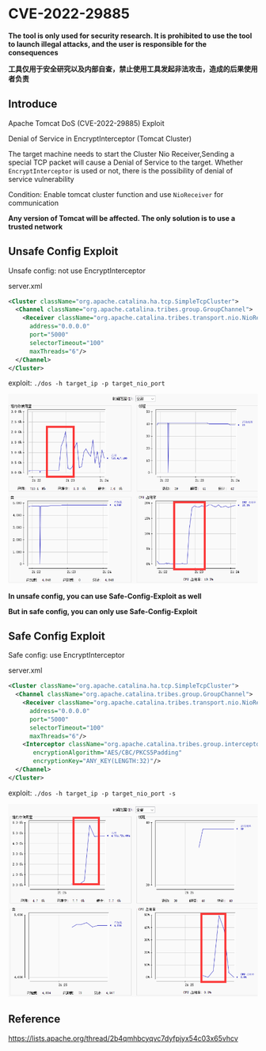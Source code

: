 # CVE-2022-29885

**The tool is only used for security research. It is prohibited to use the tool to launch illegal attacks, and the user is responsible for the consequences**

**工具仅用于安全研究以及内部自查，禁止使用工具发起非法攻击，造成的后果使用者负责**

## Introduce

Apache Tomcat DoS (CVE-2022-29885) Exploit

Denial of Service in EncryptInterceptor (Tomcat Cluster)

The target machine needs to start the Cluster Nio Receiver,Sending a special TCP packet will cause a Denial of Service to the target. Whether `EncryptInterceptor` is used or not, there is the possibility of denial of service vulnerability

Condition: Enable tomcat cluster function and use `NioReceiver` for communication

**Any version of Tomcat will be affected. The only solution is to use a trusted network**

## Unsafe Config Exploit

Unsafe config: not use EncryptInterceptor

server.xml
```xml
<Cluster className="org.apache.catalina.ha.tcp.SimpleTcpCluster">
  <Channel className="org.apache.catalina.tribes.group.GroupChannel">
    <Receiver className="org.apache.catalina.tribes.transport.nio.NioReceiver"
      address="0.0.0.0"
      port="5000"
      selectorTimeout="100"
      maxThreads="6"/>
  </Channel>
</Cluster>
```

exploit: `./dos -h target_ip -p target_nio_port`

![](img/unsafe.png)

**In unsafe config, you can use Safe-Config-Exploit as well**

**But in safe config, you can only use Safe-Config-Exploit**

## Safe Config Exploit

Safe config: use EncryptInterceptor

server.xml
```xml
<Cluster className="org.apache.catalina.ha.tcp.SimpleTcpCluster">
  <Channel className="org.apache.catalina.tribes.group.GroupChannel">
    <Receiver className="org.apache.catalina.tribes.transport.nio.NioReceiver"
      address="0.0.0.0"
      port="5000"
      selectorTimeout="100"
      maxThreads="6"/>
    <Interceptor className="org.apache.catalina.tribes.group.interceptors.EncryptInterceptor"
       encryptionAlgorithm="AES/CBC/PKCS5Padding"
       encryptionKey="ANY_KEY(LENGTH:32)"/>
  </Channel>
</Cluster>
```

exploit: `./dos -h target_ip -p target_nio_port -s`

![](img/safe.png)

## Reference

https://lists.apache.org/thread/2b4qmhbcyqvc7dyfpjyx54c03x65vhcv
